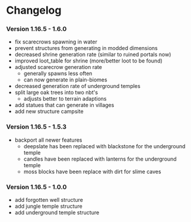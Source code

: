 # Changelog

### Version 1.16.5 - 1.6.0

- fix scarecrows spawning in water
- prevent structures from generating in modded dimensions
- decreased shrine generation rate (similar to ruined portals now)
- improved loot_table for shrine (more/better loot to be found)
- adjusted scarecrow generation rate
  - generally spawns less often
  - can now generate in plain-biomes
- decreased generation rate of underground temples
- split large oak trees into two nbt's
  - adjusts better to terrain adaptions
- add statues that can generate in villages
- add new structure campsite

### Version 1.16.5 - 1.5.3

- backport all newer features
    - deepslate has been replaced with blackstone for the underground temple
    - candles have been replaced with lanterns for the underground temple
    - moss blocks have been replace with dirt for slime caves

### Version 1.16.5 - 1.0.0

- add forgotten well structure
- add jungle temple structure
- add underground temple structure
